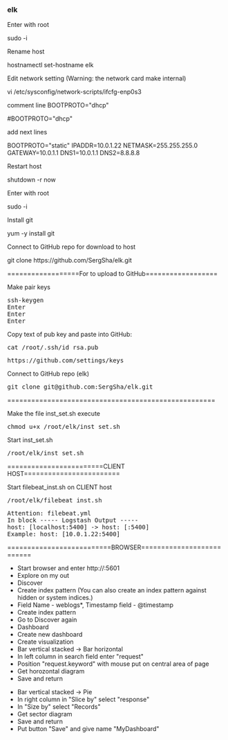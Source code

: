 <h3>elk</h3>

<p>Enter with root</p>
sudo -i

<p>Rename host</p>
hostnamectl set-hostname elk

<p>Edit network setting (Warning: the network card make internal)</p>
vi /etc/sysconfig/network-scripts/ifcfg-enp0s3

<p>comment line BOOTPROTO="dhcp"</p>
#BOOTPROTO="dhcp"

<p>add next lines</p>
BOOTPROTO="static"
IPADDR=10.0.1.22
NETMASK=255.255.255.0
GATEWAY=10.0.1.1
DNS1=10.0.1.1
DNS2=8.8.8.8

<p>Restart host</p>
shutdown -r now

<p>Enter with root</p>
sudo -i

<p>Install git</p>
yum -y install git

<p>Connect to GitHub repo for download to host</p>
git clone https://github.com/SergSha/elk.git

<p>==================For to upload to GitHub==================</p>
<p>Make pair keys
<pre>ssh-keygen
Enter
Enter
Enter</pre>

<p>Copy text of pub key and paste into GitHub:</p>
<pre>cat /root/.ssh/id_rsa.pub</pre>
<pre>https://github.com/settings/keys</pre>

<p>Connect to GitHub repo (elk)</p>
<pre>git clone git@github.com:SergSha/elk.git</pre>
<p>====================================================</p>

<p>Make the file inst_set.sh execute</p>
<pre>chmod u+x /root/elk/inst_set.sh</pre>

<p>Start inst_set.sh</p>
<pre>/root/elk/inst_set.sh</pre>

<p>========================CLIENT HOST========================</p>
<p>Start filebeat_inst.sh on CLIENT host</p>
<pre>/root/elk/filebeat_inst.sh</pre>

<pre>Attention: filebeat.yml
In block ----- Logstash Output -----
host: [localhost:5400] -> host: [<IP Logstash host>:5400]
Example: host: [10.0.1.22:5400]</pre>

<p>==========================BROWSER==========================</p>
<ul>
<li>Start browser and enter http://<IP balancer>:5601</li>
<li>Explore on my out</li>
<li>Discover</li>
<li>Create index pattern (You can also create an index pattern against hidden or system indices.)</li>
<li>Field Name - weblogs*, Timestamp field - @timestamp</li>
<li>Create index pattern</li>
<li>Go to Discover again</li>
<li>Dashboard</li>
<li>Create new dashboard</li>
<li>Create visualization</li>
<li>Bar vertical stacked -> Bar horizontal</li>
<li>In left column in search field enter "request"</li>
<li>Position "request.keyword" with mouse put on central area of page</li>
<li>Get horozontal diagram</li>
<li>Save and return</li>
</ul>
<ul>
<li>Bar vertical stacked -> Pie</li>
<li>In right column in "Slice by" select "response"</li>
<li>In "Size by" select "Records"</li>
<li>Get sector diagram</li>
<li>Save and return</li>
<li>Put button "Save" and give name "MyDashboard"</li>
</ul>
